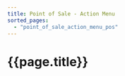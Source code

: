 ```yaml
---
title: Point of Sale - Action Menu
sorted_pages:
  - "point_of_sale_action_menu_pos"
---
```

# {{page.title}}
